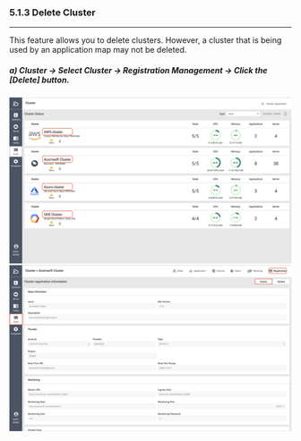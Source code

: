 ### 5.1.3 Delete Cluster

---

This feature allows you to delete clusters. However, a cluster that is being used by an application map may not be deleted.

##### a\) Cluster → Select Cluster → Registration Management → Click the [Delete] button.
![](/assets/EN/2.5/5.1.3_1.png)![](/assets/EN/2.5/5.1.3_2.png)



